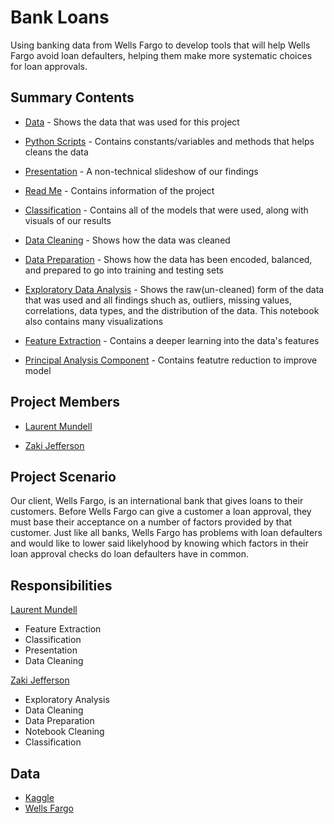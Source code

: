 # Bank Loans
Using banking data from Wells Fargo to develop tools that will help Wells Fargo avoid loan defaulters, helping them make more systematic choices for loan approvals.

## Summary Contents
- [Data](https://github.com/LaurentStar/mod_5_project/tree/master/Data) - Shows the data that was used for this project

- [Python Scripts](https://github.com/LaurentStar/mod_5_project/tree/master/Scripts) - Contains constants/variables and methods that helps cleans the data

- [Presentation](https://github.com/LaurentStar/mod_5_project/blob/master/Loan%20Status%20Presentation.pdf) - A non-technical slideshow of our findings

- [Read Me](https://github.com/LaurentStar/mod_5_project/blob/master/README.md) - Contains information of the project

- [Classification](https://github.com/LaurentStar/mod_5_project/blob/master/classification.ipynb) - Contains all of the models that were used, along with visuals of our results

- [Data Cleaning](https://github.com/LaurentStar/mod_5_project/blob/master/data_cleaning.ipynb) - Shows how the data was cleaned

- [Data Preparation](https://github.com/LaurentStar/mod_5_project/blob/master/data_prep.ipynb) - Shows how the data has been encoded, balanced, and prepared to go into training and testing sets

- [Exploratory Data Analysis](https://github.com/LaurentStar/mod_5_project/blob/master/exploratory_analysis.ipynb) - Shows the raw(un-cleaned) form of the data that was used and all findings shuch as, outliers, missing values, correlations, data types, and the distribution of the data. This notebook also contains many visualizations

- [Feature Extraction](https://github.com/LaurentStar/mod_5_project/blob/master/feature_extraction.ipynb) - Contains a deeper learning into the data's features

- [Principal Analysis Component](https://github.com/LaurentStar/mod_5_project/blob/master/principal_analysis_component.ipynb) - Contains featutre reduction to improve model

## Project Members
- [Laurent Mundell](https://github.com/LaurentStar)

- [Zaki Jefferson](https://github.com/jeffersonzaki)

## Project Scenario
Our client, Wells Fargo, is an international bank that gives loans to their customers. Before Wells Fargo can give a customer a loan approval, they must base their acceptance on a number of factors provided by that customer. Just like all banks, Wells Fargo has problems with loan defaulters and would like to lower said likelyhood by knowing which factors in their loan approval checks do loan defaulters have in common.

## Responsibilities
[Laurent Mundell](https://github.com/LaurentStar)
  - Feature Extraction
  - Classification
  - Presentation
  - Data Cleaning
    
[Zaki Jefferson](https://github.com/jeffersonzaki)
  - Exploratory Analysis
  - Data Cleaning
  - Data Preparation
  - Notebook Cleaning
  - Classification

## Data
- [Kaggle](https://www.kaggle.com/zaurbegiev/my-dataset#credit_train.csv)
- [Wells Fargo](https://developer.wellsfargo.com/apis)
